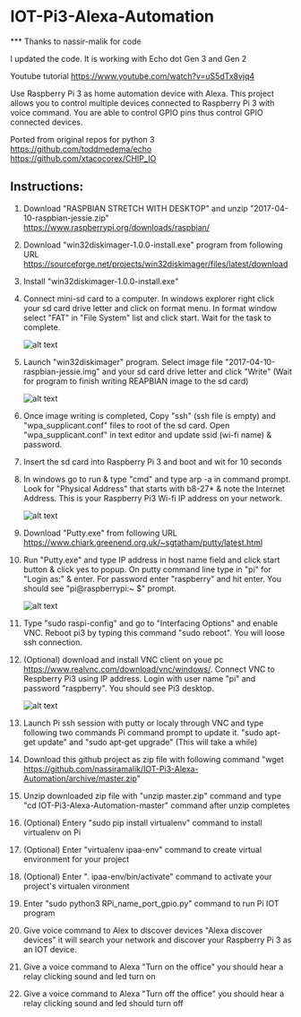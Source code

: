 # IOT-Pi3-Alexa-Automation

*** Thanks to nassir-malik for code

I updated the code. It is working with Echo dot Gen 3 and Gen 2

Youtube tutorial https://www.youtube.com/watch?v=uS5dTx8vjq4

Use Raspberry Pi 3 as home automation device with Alexa. This project allows you to control multiple devices connected to Raspberry Pi 3 with voice command. You are able to control GPIO pins thus control GPIO connected devices.

Ported from original repos for python 3
https://github.com/toddmedema/echo
https://github.com/xtacocorex/CHIP_IO 

## Instructions:

1. Download "RASPBIAN STRETCH WITH DESKTOP" and unzip "2017-04-10-raspbian-jessie.zip"
  https://www.raspberrypi.org/downloads/raspbian/

1. Download "win32diskimager-1.0.0-install.exe" program from following URL
  https://sourceforge.net/projects/win32diskimager/files/latest/download

1. Install "win32diskimager-1.0.0-install.exe"

1. Connect mini-sd card to a computer. In windows explorer right click your sd card drive letter and click on format menu.
  In format window select "FAT" in "File System" list and click start. Wait for the task to complete.
  
    ![alt text](https://raw.githubusercontent.com/nassiramalik/IOT-Pi3-Alexa-Automation/master/images/formatsdcard.jpg)
  
1. Launch "win32diskimager" program. Select image file "2017-04-10-raspbian-jessie.img" and your sd card drive letter and click "Write"
  (Wait for program to finish writing REAPBIAN image to the sd card)
      
    ![alt text](https://raw.githubusercontent.com/nassiramalik/IOT-Pi3-Alexa-Automation/master/images/win32diskimager.jpg)

1. Once image writing is completed, Copy "ssh" (ssh file is empty) and "wpa_supplicant.conf" files to root of the sd card. Open "wpa_supplicant.conf" in text editor and update ssid (wi-fi name) & password.

1. Insert the sd card into Raspberry Pi 3 and boot and wit for 10 seconds

1. In windows go to run & type "cmd" and type arp -a in command prompt. Look for "Physical Address" that starts with b8-27\* & note the Internet Address. This is your Raspberry Pi3 Wi-fi IP address on your network.
  
    ![alt text](https://raw.githubusercontent.com/nassiramalik/IOT-Pi3-Alexa-Automation/master/images/pi3ipaddress.jpg)
  
1. Download "Putty.exe" from following URL https://www.chiark.greenend.org.uk/~sgtatham/putty/latest.html

1. Run "Putty.exe" and type IP address in host name field and click start button & click yes to popup. On putty command line type in "pi" for "Login as:" & enter. For password enter "raspberry" and   hit enter. You should see "pi@raspberrypi:~ $" prompt.

    ![alt text](https://raw.githubusercontent.com/nassiramalik/IOT-Pi3-Alexa-Automation/master/images/puttypi3prompt.png)

1. Type "sudo raspi-config" and go to "Interfacing Options" and enable VNC. Reboot pi3 by typing this command "sudo reboot". You will loose ssh connection.

1. (Optional) download and install VNC client on youe pc https://www.realvnc.com/download/vnc/windows/. Connect VNC to Respberry Pi3 using IP address. Login with user name "pi" and password "raspberry". You should see Pi3 desktop.

    ![alt text](https://raw.githubusercontent.com/nassiramalik/IOT-Pi3-Alexa-Automation/master/images/pi3vnc.png)
1. Launch Pi ssh session with putty or localy through VNC and type following two commands Pi command prompt to update it. "sudo apt-get update" and "sudo apt-get upgrade" (This will take a while)
1. Download this github project as zip file with following command
  "wget https://github.com/nassiramalik/IOT-Pi3-Alexa-Automation/archive/master.zip"
1. Unzip downloaded zip file with "unzip master.zip" command and type "cd IOT-Pi3-Alexa-Automation-master" command after unzip completes
1. (Optional) Entery "sudo pip install virtualenv" command to install virtualenv on Pi
1. (Optional) Enter "virtualenv ipaa-env" command to create virtual environment for your project
1. (Optional) Enter ". ipaa-env/bin/activate" command to activate your project's virtualen vironment
1. Enter "sudo python3 RPi_name_port_gpio.py" command to run Pi IOT program
1. Give voice command to Alex to discover devices "Alexa discover devices" it will search your network and discover your Raspberry Pi 3 as an IOT device.
1. Give a voice command to Alexa "Turn on the office" you should hear a relay clicking sound and led turn on
1. Give a voice command to Alexa "Turn off the office" you should hear a relay clicking sound and led should turn off
